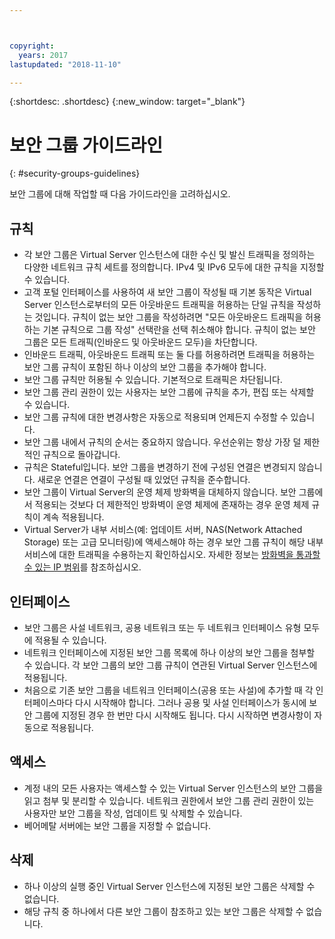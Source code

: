 ```yaml
---



copyright:
  years: 2017
lastupdated: "2018-11-10"

---
```


{:shortdesc: .shortdesc}
{:new_window: target="_blank"}

# 보안 그룹 가이드라인
{: #security-groups-guidelines}

보안 그룹에 대해 작업할 때 다음 가이드라인을 고려하십시오.

## 규칙

* 각 보안 그룹은 Virtual Server 인스턴스에 대한 수신 및 발신 트래픽을 정의하는 다양한 네트워크 규칙 세트를 정의합니다. IPv4 및 IPv6 모두에 대한 규칙을 지정할 수 있습니다.
* 고객 포털 인터페이스를 사용하여 새 보안 그룹이 작성될 때 기본 동작은 Virtual Server 인스턴스로부터의 모든 아웃바운드 트래픽을 허용하는 단일 규칙을 작성하는 것입니다. 규칙이 없는 보안 그룹을 작성하려면 "모든 아웃바운드 트래픽을 허용하는 기본 규칙으로 그룹 작성" 선택란을 선택 취소해야 합니다. 규칙이 없는 보안 그룹은 모든 트래픽(인바운드 및 아웃바운드 모두)을 차단합니다.
* 인바운드 트래픽, 아웃바운드 트래픽 또는 둘 다를 허용하려면 트래픽을 허용하는 보안 그룹 규칙이 포함된 하나 이상의 보안 그룹을 추가해야 합니다.
* 보안 그룹 규칙만 허용될 수 있습니다. 기본적으로 트래픽은 차단됩니다.
* 보안 그룹 관리 권한이 있는 사용자는 보안 그룹에 규칙을 추가, 편집 또는 삭제할 수 있습니다.
* 보안 그룹 규칙에 대한 변경사항은 자동으로 적용되며 언제든지 수정할 수 있습니다.
* 보안 그룹 내에서 규칙의 순서는 중요하지 않습니다. 우선순위는 항상 가장 덜 제한적인 규칙으로 돌아갑니다.
* 규칙은 Stateful입니다. 보안 그룹을 변경하기 전에 구성된 연결은 변경되지 않습니다. 새로운 연결은 연결이 구성될 때 있었던 규칙을 준수합니다.
* 보안 그룹이 Virtual Server의 운영 체제 방화벽을 대체하지 않습니다. 보안 그룹에서 적용되는 것보다 더 제한적인 방화벽이 운영 체제에 존재하는 경우 운영 체제 규칙이 계속 적용됩니다.
* Virtual Server가 내부 서비스(예: 업데이트 서버, NAS(Network Attached Storage) 또는 고급 모니터링)에 액세스해야 하는 경우 보안 그룹 규칙이 해당 내부 서비스에 대한 트래픽을 수용하는지 확인하십시오. 자세한 정보는 [방화벽을 통과할 수 있는 IP 범위](/docs/infrastructure/hardware-firewall-dedicated?topic=hardware-firewall-dedicated-ibm-cloud-ip-ranges)를 참조하십시오.

## 인터페이스

* 보안 그룹은 사설 네트워크, 공용 네트워크 또는 두 네트워크 인터페이스 유형 모두에 적용될 수 있습니다.
* 네트워크 인터페이스에 지정된 보안 그룹 목록에 하나 이상의 보안 그룹을 첨부할 수 있습니다. 각 보안 그룹의 보안 그룹 규칙이 연관된 Virtual Server 인스턴스에 적용됩니다.
* 처음으로 기존 보안 그룹을 네트워크 인터페이스(공용 또는 사설)에 추가할 때 각 인터페이스마다 다시 시작해야 합니다.  그러나 공용 및 사설 인터페이스가 동시에 보안 그룹에 지정된 경우 한 번만 다시 시작해도 됩니다.  다시 시작하면 변경사항이 자동으로 적용됩니다.

## 액세스

* 계정 내의 모든 사용자는 액세스할 수 있는 Virtual Server 인스턴스의 보안 그룹을 읽고 첨부 및 분리할 수 있습니다. 네트워크 권한에서 보안 그룹 관리 권한이 있는 사용자만 보안 그룹을 작성, 업데이트 및 삭제할 수 있습니다.
* 베어메탈 서버에는 보안 그룹을 지정할 수 없습니다.

## 삭제

* 하나 이상의 실행 중인 Virtual Server 인스턴스에 지정된 보안 그룹은 삭제할 수 없습니다.
* 해당 규칙 중 하나에서 다른 보안 그룹이 참조하고 있는 보안 그룹은 삭제할 수 없습니다.

